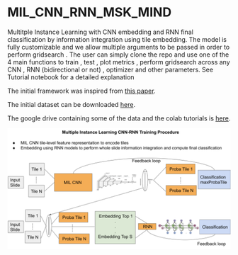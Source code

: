 # MIL_CNN_RNN_MSK_MIND

Multitple Instance Learning with CNN embedding and RNN final classification by information integration using tile embedding. The model is fully customizable and we allow multiple arguments to be passed in order to perform gridsearch . The user can simply clone the repo and use one of the 4 main functions to train , test , plot metrics , perform gridsearch across any CNN , RNN (bidirectional or not) , optimizer and other parameters. See Tutorial notebook for a detailed explanation


The initial framework was inspired from [this paper](https://www.nature.com/articles/s41591-019-05081utm_source=feedburner&utm_medium=feed&utm_campaign=Feed%3A+nm%2Frss%2Fcurrent+%28Nature+Medicine+-+Issue%29).

The initial dataset can be downloaded [here](https://wiki.cancerimagingarchive.net/display/Public/Breast+Metastases+to+Axillary+Lymph+Nodes).

The google drive containing some of the data and the colab tutorials is [here](https://drive.google.com/drive/folders/1H2U4DcnPZPs9sQ7p24XmaJPudBPK_pmH?usp=sharing).

![Alt text](tuto_images/README_helper.png?raw=true "Title")


